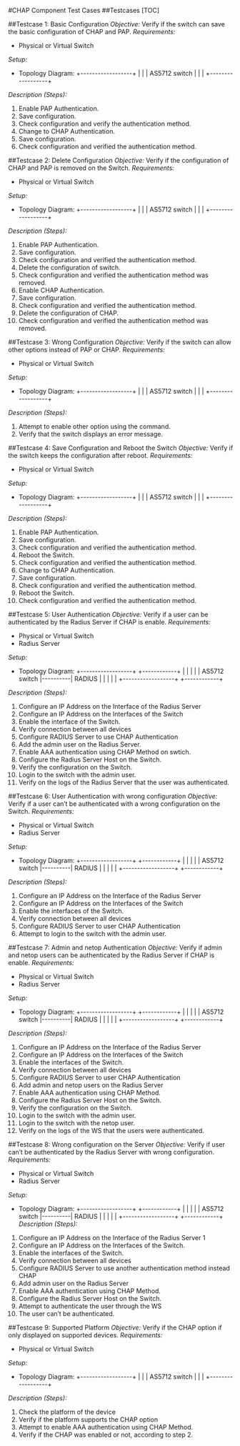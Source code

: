 #CHAP Component Test Cases
##Testcases
[TOC]

##Testcase 1: Basic Configuration
*Objective:* Verify if the switch can save the basic configuration of CHAP and PAP.
*Requirements:*
* Physical or Virtual Switch

*Setup:*
* Topology Diagram:
              +------------------+
              |                  |
              |  AS5712 switch   |
              |                  |
              +------------------+

*Description (Steps):*
1. Enable PAP Authentication.
2. Save configuration.
3. Check configuration and verify the authentication method.
4. Change to CHAP Authentication.
5. Save configuration.
6. Check configuration and verified the authentication method.

##Testcase 2: Delete Configuration
*Objective:* Verify if the configuration of CHAP and PAP is removed on the Switch.
*Requirements:*
* Physical or Virtual Switch

*Setup:*
* Topology Diagram:
              +------------------+
              |                  |
              |  AS5712 switch   |
              |                  |
              +------------------+

*Description (Steps):*
1. Enable PAP Authentication.
2. Save configuration.
3. Check configuration and verified the authentication method.
4. Delete the configuration of switch.
5. Check configuration and verified the authentication method was removed.
6. Enable CHAP Authentication.
7. Save configuration.
8. Check configuration and verified the authentication method.
9. Delete the configuration of CHAP.
10. Check configuration and verified the authentication method was removed.

##Testcase 3: Wrong Configuration
*Objective:* Verify if the switch can allow other options instead of PAP or CHAP.
*Requirements:*
* Physical or Virtual Switch

*Setup:*
* Topology Diagram:
              +------------------+
              |                  |
              |  AS5712 switch   |
              |                  |
              +------------------+

*Description (Steps):*
1. Attempt to enable other option using the command.
2. Verify that the switch displays an error message.

##Testcase 4: Save Configuration and Reboot the Switch
*Objective:* Verify if the switch keeps the configuration after reboot.
*Requirements:*
* Physical or Virtual Switch

*Setup:*
* Topology Diagram:
              +------------------+
              |                  |
              |  AS5712 switch   |
              |                  |
              +------------------+

*Description (Steps):*
1. Enable PAP Authentication.
2. Save configuration.
3. Check configuration and verified the authentication method.
4. Reboot the Switch.
5. Check configuration and verified the authentication method.
6. Change to CHAP Authentication.
7. Save configuration.
8. Check configuration and verified the authentication method.
9. Reboot the Switch.
10. Check configuration and verified the authentication method.


##Testcase 5: User Authentication
*Objective:* Verify if a user can be authenticated by the Radius Server if CHAP is enable.
*Requirements:*
* Physical or Virtual Switch
* Radius Server

*Setup:*
* Topology Diagram:
         +------------------+          +------------+
         |                  |          |            |
         |  AS5712 switch   |----------|   RADIUS   |
         |                  |          |            |
         +------------------+          +------------+

*Description (Steps):*
1. Configure an IP Address on the Interface of the Radius Server
2. Configure an IP Address on the Interfaces of the Switch
3. Enable the interface of the Switch.
4. Verify connection between all devices
5. Configure RADIUS Server to use CHAP Authentication
6. Add the admin user on the Radius Server.
8. Enable AAA authentication using CHAP Method on swtich.
9. Configure the Radius Server Host on the Switch.
10. Verify the configuration on the Switch.
11. Login to the switch with the admin user.
12. Verify on the logs of the Radius Server that the user was authenticated.


##Testcase 6: User Authentication with wrong configuration
*Objective:* Verify if a user can’t be authenticated with a wrong configuration on the Switch.
*Requirements:*
* Physical or Virtual Switch
* Radius Server

*Setup:*
* Topology Diagram:
         +------------------+          +------------+
         |                  |          |            |
         |  AS5712 switch   |----------|   RADIUS   |
         |                  |          |            |
         +------------------+          +------------+

*Description (Steps):*
1. Configure an IP Address on the Interface of the Radius Server
2. Configure an IP Address on the Interfaces of the Switch
3. Enable the interfaces of the Switch.
4. Verify connection between all devices
5. Configure RADIUS Server to user CHAP Authentication
6. Attempt to login to the switch with the admin user.

##Testcase 7: Admin and netop Authentication
*Objective:* Verify if admin and netop users can be authenticated by the Radius Server if CHAP is enable.
*Requirements:*
* Physical or Virtual Switch
* Radius Server

*Setup:*
* Topology Diagram:
         +------------------+          +------------+
         |                  |          |            |
         |  AS5712 switch   |----------|   RADIUS   |
         |                  |          |            |
         +------------------+          +------------+

*Description (Steps):*
1. Configure an IP Address on the Interface of the Radius Server
2. Configure an IP Address on the Interfaces of the Switch
3. Enable the interfaces of the Switch.
4. Verify connection between all devices
5. Configure RADIUS Server to user CHAP Authentication
6. Add admin and netop users on the Radius Server
7. Enable AAA authentication using CHAP Method.
8. Configure the Radius Server Host on the Switch.
9. Verify the configuration on the Switch.
10. Login to the switch with the admin user.
11. Login to the switch with the netop user.
12. Verify on the logs of the WS that the users were authenticated.

##Testcase 8: Wrong configuration on the Server
*Objective:* Verify if user can’t be authenticated by the Radius Server with wrong configuration.
*Requirements:*
* Physical or Virtual Switch
* Radius Server

*Setup:*
* Topology Diagram:
         +------------------+          +------------+
         |                  |          |            |
         |  AS5712 switch   |----------|   RADIUS   |
         |                  |          |            |
         +------------------+          +------------+
*Description (Steps):*
1. Configure an IP Address on the Interface of the Radius Server 1
2. Configure an IP Address on the Interfaces of the Switch.
3. Enable the interfaces of the Switch.
4. Verify connection between all devices
5. Configure RADIUS Server to use another authentication method instead CHAP
6. Add admin user on the Radius Server
7. Enable AAA authentication using CHAP Method.
8. Configure the Radius Server Host on the Switch.
9. Attempt to authenticate the user through the WS
10. The user can’t be authenticated.

##Testcase 9: Supported Platform
*Objective:* Verify if the CHAP option if only displayed on supported devices.
*Requirements:*
* Physical or Virtual Switch

*Setup:*
* Topology Diagram:
              +------------------+
              |                  |
              |  AS5712 switch   |
              |                  |
              +------------------+

*Description (Steps):*
1. Check the platform of the device
2. Verify if the platform supports the CHAP option
3. Attempt to enable AAA authentication using CHAP Method.
4. Verify if the CHAP was enabled or not, according to step 2.

